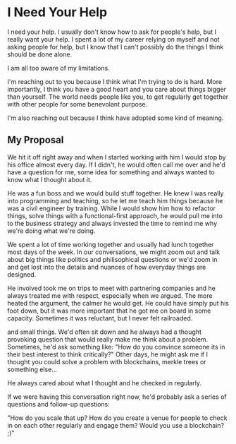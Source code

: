 # I Need Your Help

I need your help. I usually don't know how to ask for people's help, but I really want 
your help. I spent a lot of my career relying on myself and not asking people for 
help, but I know that I can't possibly do the things I think should be done alone.

I am all too aware of my limitations.

I'm reaching out to you because I think what I'm trying to do is hard. More importantly,
I think you have a good heart and you care about things bigger than yourself. The world
needs people like you, to get regularly get together with other people for some benevolant
purpose.

I'm also reaching out because I think have adopted some kind of meaning. 

## My Proposal

We hit it off right away and when I started working with him I would stop by his office almost 
every day.  If I didn't, he would often call me over and he'd have a question for me, some idea for 
something and always wanted to know what I thought about it.

He was a fun boss and we would build stuff together. He knew I was really into programming and teaching, 
so he let me teach him things because he was a civil engineer by training.  While I would show him how to 
refactor things, solve things with a functional-first approach, he would pull me into to the business 
strategy and always invested the time to remind me why we're doing what we're doing. 

We spent a lot of time working together and usually had lunch together most days of the week.  In our
conversations, we might zoom out and talk about big things like politics and philisophical questions 
or we'd zoom in and get lost into the details and nuances of how everyday things are designed. 


 He involved took me on trips to meet with partnering 
companies and he always treated me with respect, especially when we argued. The more heated the argument,
the calmer he would get. He could have simply put his foot down, but it was more important that he got me
on board in some capacity. Sometimes it was reluctant, but I never felt railroaded.


and small things. We'd often sit down and he always had a thought provoking question that would really make me think about
a problem. Sometimes, he'd ask something like: "How do you convince someone its in their best 
interest to think critically?" Other days, he might ask me if I thought you could solve a problem with
blockchains, merkle trees or something else...

He always cared about what I thought and he checked in regularly.

If we were having this conversation right now, he'd probably ask a series of questions and follow-up questions:

"How do you scale that up? How do you create a venue for people to check in on each other regularly and engage them?
Would you use a blockchain? ;)"

